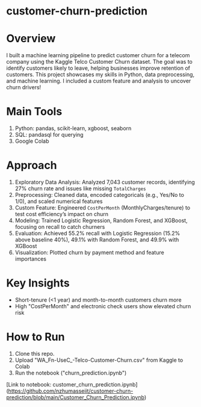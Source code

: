 # customer-churn-prediction

# Overview
I built a machine learning pipeline to predict customer churn for a telecom company using the Kaggle Telco Customer Churn dataset. The goal was to identify customers likely to leave, helping businesses improve retention of customers. This project showcases my skills in Python, data preprocessing, and machine learning. I included a custom feature and analysis to uncover churn drivers!

# Main Tools
1. Python: pandas, scikit-learn, xgboost, seaborn
2. SQL: pandasql for querying
3. Google Colab


# Approach
1. Exploratory Data Analysis: Analyzed 7,043 customer records, identifying 27% churn rate and issues like missing `TotalCharges`
2. Preprocessing: Cleaned data, encoded categoricals (e.g., Yes/No to 1/0), and scaled numerical features
3. Custom Feature: Engineered `CostPerMonth` (MonthlyCharges/tenure) to test cost efficiency’s impact on churn
4. Modeling: Trained Logistic Regression, Random Forest, and XGBoost, focusing on recall to catch churners
5. Evaluation: Achieved 55.2% recall with Logistic Regression (15.2% above baseline 40%), 49.1% with Random Forest, and 49.9% with XGBoost
6. Visualization: Plotted churn by payment method and feature importances

# Key Insights
- Short-tenure (<1 year) and month-to-month customers churn more
- High "CostPerMonth" and electronic check users show elevated churn risk

# How to Run
1. Clone this repo.
2. Upload "WA_Fn-UseC_-Telco-Customer-Churn.csv" from Kaggle to Colab
3. Run the notebook ("churn_prediction.ipynb")

[Link to notebook: customer_churn_prediction.ipynb] (https://github.com/nzhumasseiit/customer-churn-prediction/blob/main/Customer_Churn_Prediction.ipynb)

